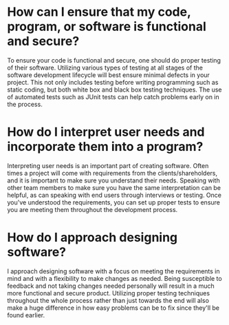 # How can I ensure that my code, program, or software is functional and secure?
To ensure your code is functional and secure, one should do proper testing of their software. Utilizing various types of testing at all stages of the software development lifecycle will best ensure minimal defects in your project. This not only includes testing before writing programming such as static coding, but both white box and black box testing techniques. The use of automated tests such as JUnit tests can help catch problems early on in the process.

# How do I interpret user needs and incorporate them into a program?
Interpreting user needs is an important part of creating software. Often times a project will come with requirements from the clients/shareholders, and it is important to make sure you understand their needs. Speaking with other team members to make sure you have the same interpretation can be helpful, as can speaking with end users through interviews or testing. Once you've understood the requirements, you can set up proper tests to ensure you are meeting them throughout the development process.

# How do I approach designing software?
I approach designing software with a focus on meeting the requirements in mind and with a flexibility to make changes as needed. Being susceptible to feedback and not taking changes needed personally will result in a much more functional and secure product. Utilizing proper testing techniques throughout the whole process rather than just towards the end will also make a huge difference in how easy problems can be to fix since they'll be found earlier.
